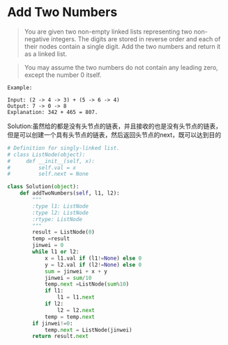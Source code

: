 # Add Two Numbers
>You are given two non-empty linked lists representing two non-negative integers. The digits are stored in reverse order and each of their nodes contain a single digit. Add the two numbers and return it as a linked list.

>You may assume the two numbers do not contain any leading zero, except the number 0 itself.

```
Example:

Input: (2 -> 4 -> 3) + (5 -> 6 -> 4)
Output: 7 -> 0 -> 8
Explanation: 342 + 465 = 807.
```
Solution:虽然给的都是没有头节点的链表，并且接收的也是没有头节点的链表，但是可以创建一个具有头节点的链表，然后返回头节点的next，既可以达到目的
```python
# Definition for singly-linked list.
# class ListNode(object):
#     def __init__(self, x):
#         self.val = x
#         self.next = None

class Solution(object):
    def addTwoNumbers(self, l1, l2):
        """
        :type l1: ListNode
        :type l2: ListNode
        :rtype: ListNode
        """
        result = ListNode(0)
        temp =result
        jinwei = 0
        while l1 or l2:
            x = l1.val if (l1!=None) else 0
            y = l2.val if (l2!=None) else 0
            sum = jinwei + x + y
            jinwei = sum/10
            temp.next =ListNode(sum%10)
            if l1:
                l1 = l1.next
            if l2:
                l2 = l2.next
            temp = temp.next
        if jinwei!=0:
            temp.next = ListNode(jinwei)
        return result.next
```